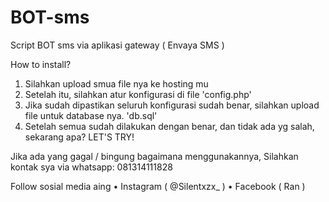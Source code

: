 # BOT-sms
Script BOT sms via aplikasi gateway ( Envaya SMS )

How to install?
1. Silahkan upload smua file nya ke hosting mu
2. Setelah itu, silahkan atur konfigurasi di file 'config.php'
3. Jika sudah dipastikan seluruh konfigurasi sudah benar, silahkan upload file untuk database nya. 'db.sql'
4. Setelah semua sudah dilakukan dengan benar, dan tidak ada yg salah, sekarang apa? LET'S TRY!

Jika ada yang gagal / bingung bagaimana menggunakannya, Silahkan kontak sya via whatsapp: 081314111828

Follow sosial media aing
• Instagram ( @Silentxzx_ ) 
• Facebook ( Ran ) 
